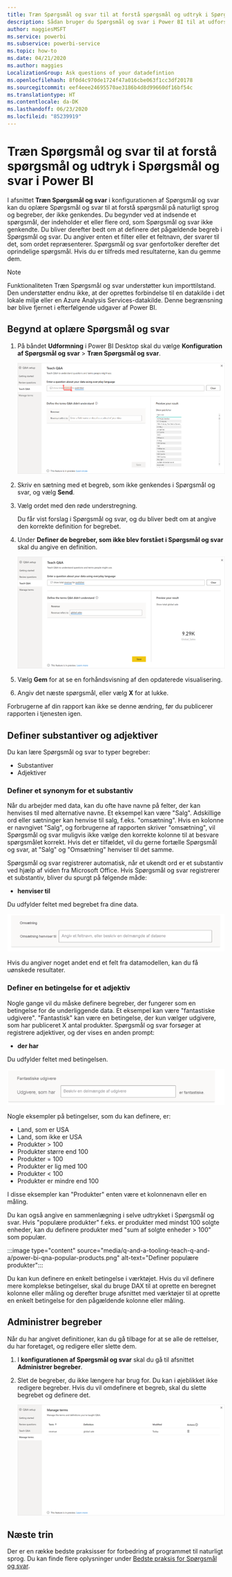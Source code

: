 ```yaml
---
title: Træn Spørgsmål og svar til at forstå spørgsmål og udtryk i Spørgsmål og svar i Power BI
description: Sådan bruger du Spørgsmål og svar i Power BI til at udforske dine data
author: maggiesMSFT
ms.service: powerbi
ms.subservice: powerbi-service
ms.topic: how-to
ms.date: 04/21/2020
ms.author: maggies
LocalizationGroup: Ask questions of your datadefintion
ms.openlocfilehash: 8f0d4c970de1724f47a016cbe063f1cc3df20178
ms.sourcegitcommit: eef4eee24695570ae3186b4d8d99660df16bf54c
ms.translationtype: HT
ms.contentlocale: da-DK
ms.lasthandoff: 06/23/2020
ms.locfileid: "85239919"
---
```

# <a name="teach-qa-to-understand-questions-and-terms-in-power-bi-qa"></a>Træn Spørgsmål og svar til at forstå spørgsmål og udtryk i Spørgsmål og svar i Power BI

I afsnittet **Træn Spørgsmål og svar** i konfigurationen af Spørgsmål og svar kan du oplære Spørgsmål og svar til at forstå spørgsmål på naturligt sprog og begreber, der ikke genkendes. Du begynder ved at indsende et spørgsmål, der indeholder et eller flere ord, som Spørgsmål og svar ikke genkendte. Du bliver derefter bedt om at definere det pågældende begreb i Spørgsmål og svar. Du angiver enten et filter eller et feltnavn, der svarer til det, som ordet repræsenterer. Spørgsmål og svar genfortolker derefter det oprindelige spørgsmål. Hvis du er tilfreds med resultaterne, kan du gemme dem.

> [!NOTE]
> Funktionaliteten Træn Spørgsmål og svar understøtter kun importtilstand. Den understøtter endnu ikke, at der oprettes forbindelse til en datakilde i det lokale miljø eller en Azure Analysis Services-datakilde. Denne begrænsning bør blive fjernet i efterfølgende udgaver af Power BI.

## <a name="start-to-teach-qa"></a>Begynd at oplære Spørgsmål og svar

1. På båndet **Udformning** i Power BI Desktop skal du vælge **Konfiguration af Spørgsmål og svar** > **Træn Spørgsmål og svar**.

    ![Rødt synonym i Træn Spørgsmål og svar](media/q-and-a-tooling-teach-q-and-a/qna-tooling-teach-synonym-red.png)

2. Skriv en sætning med et begreb, som ikke genkendes i Spørgsmål og svar, og vælg **Send**.

3. Vælg ordet med den røde understregning. 

    Du får vist forslag i Spørgsmål og svar, og du bliver bedt om at angive den korrekte definition for begrebet. 
    
3. Under **Definer de begreber, som ikke blev forstået i Spørgsmål og svar** skal du angive en definition.

    ![Forhåndsvisning af synonym i Træn Spørgsmål og svar](media/q-and-a-tooling-teach-q-and-a/qna-tooling-teach-fixpreview.png)

4. Vælg **Gem** for at se en forhåndsvisning af den opdaterede visualisering.

5. Angiv det næste spørgsmål, eller vælg **X** for at lukke.

Forbrugerne af din rapport kan ikke se denne ændring, før du publicerer rapporten i tjenesten igen.

## <a name="define-nouns-and-adjectives"></a>Definer substantiver og adjektiver

Du kan lære Spørgsmål og svar to typer begreber:

- Substantiver
- Adjektiver

### <a name="define-a-noun-synonym"></a>Definer et synonym for et substantiv

Når du arbejder med data, kan du ofte have navne på felter, der kan henvises til med alternative navne. Et eksempel kan være "Salg". Adskillige ord eller sætninger kan henvise til salg, f.eks. "omsætning". Hvis en kolonne er navngivet "Salg", og forbrugerne af rapporten skriver "omsætning", vil Spørgsmål og svar muligvis ikke vælge den korrekte kolonne til at besvare spørgsmålet korrekt. Hvis det er tilfældet, vil du gerne fortælle Spørgsmål og svar, at "Salg" og "Omsætning" henviser til det samme.

Spørgsmål og svar registrerer automatisk, når et ukendt ord er et substantiv ved hjælp af viden fra Microsoft Office. Hvis Spørgsmål og svar registrerer et substantiv, bliver du spurgt på følgende måde:

- <your term> **henviser til** 

Du udfylder feltet med begrebet fra dine data.

![Prompt med synonym i Træn Spørgsmål og svar](media/q-and-a-tooling-teach-q-and-a/qna-tooling-synonym-prompt.png)

Hvis du angiver noget andet end et felt fra datamodellen, kan du få uønskede resultater.

### <a name="define-an-adjective-filter-condition"></a>Definer en betingelse for et adjektiv

Nogle gange vil du måske definere begreber, der fungerer som en betingelse for de underliggende data. Et eksempel kan være "fantastiske udgivere". "Fantastisk" kan være en betingelse, der kun vælger udgivere, som har publiceret X antal produkter. Spørgsmål og svar forsøger at registrere adjektiver, og der vises en anden prompt:

- <field name> **der har**  

Du udfylder feltet med betingelsen.

![Prompt med synonym i Træn Spørgsmål og svar](media/q-and-a-tooling-teach-q-and-a/qna-tooling-adjectives.png)

Nogle eksempler på betingelser, som du kan definere, er:

- Land, som er USA
- Land, som ikke er USA
- Produkter > 100
- Produkter større end 100
- Produkter = 100
- Produkter er lig med 100
- Produkter < 100
- Produkter er mindre end 100

I disse eksempler kan "Produkter" enten være et kolonnenavn eller en måling. 

Du kan også angive en sammenlægning i selve udtrykket i Spørgsmål og svar. Hvis "populære produkter" f.eks. er produkter med mindst 100 solgte enheder, kan du definere produkter med "sum af solgte enheder > 100" som populær.  

:::image type="content" source="media/q-and-a-tooling-teach-q-and-a/power-bi-qna-popular-products.png" alt-text="Definer populære produkter":::

Du kan kun definere en enkelt betingelse i værktøjet. Hvis du vil definere mere komplekse betingelser, skal du bruge DAX til at oprette en beregnet kolonne eller måling og derefter bruge afsnittet med værktøjer til at oprette en enkelt betingelse for den pågældende kolonne eller måling.

## <a name="manage-terms"></a>Administrer begreber

Når du har angivet definitioner, kan du gå tilbage for at se alle de rettelser, du har foretaget, og redigere eller slette dem. 

1. I **konfigurationen af Spørgsmål og svar** skal du gå til afsnittet **Administrer begreber**.

2. Slet de begreber, du ikke længere har brug for. Du kan i øjeblikket ikke redigere begreber. Hvis du vil omdefinere et begreb, skal du slette begrebet og definere det.

    ![Administrer begreber i Spørgsmål og svar](media/q-and-a-tooling-teach-q-and-a/qna-manage-terms.png)

## <a name="next-steps"></a>Næste trin

Der er en række bedste praksisser for forbedring af programmet til naturligt sprog. Du kan finde flere oplysninger under [Bedste praksis for Spørgsmål og svar](q-and-a-best-practices.md).

